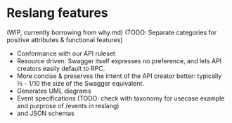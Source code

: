 # Reslang features

(WIP, currently borrowing from why.md)
(TODO: Separate categories for positive attributes &  functional features)

* Conformance with our API ruleset
* Resource driven:
  Swagger itself expresses no preference, and lets API creators easily default to RPC.
* More concise & preserves the intent of the API creator better:
  typically ⅕ - 1/10  the size of the Swagger equivalent.
* Generates UML diagrams
* Event specifications 
  (TODO: check with taxonomy for usecase example and purprose of /events in reslang)
* and JSON schemas
